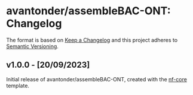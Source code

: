 # avantonder/assembleBAC-ONT: Changelog

The format is based on [Keep a Changelog](https://keepachangelog.com/en/1.0.0/)
and this project adheres to [Semantic Versioning](https://semver.org/spec/v2.0.0.html).

## v1.0.0 - [20/09/2023]

Initial release of avantonder/assembleBAC-ONT, created with the [nf-core](https://nf-co.re/) template.
